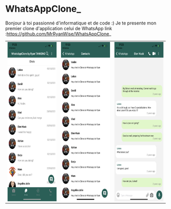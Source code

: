 # WhatsAppClone_
Bonjour à toi passionné d'informatique et de code  :)
Je te presente mon premier clone d'application celui de WhatsApp
link :https://github.com/MrRyanWise/WhatsAppClone_ 

 <table>
  <tr>
     <td><img src="IMG_4907.PNG" height="500" width="250"/></td>
    <td><img src="IMG_4905.PNG" height="500" width="250"/></td>
    <td><img src="IMG_4906.PNG" height="500" width="250"/></td>
  </tr>
  </table>

